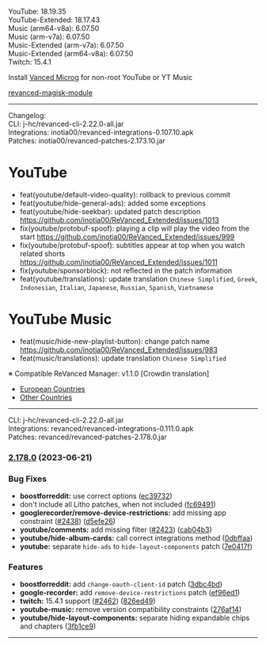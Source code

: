 YouTube: 18.19.35  
YouTube-Extended: 18.17.43  
Music (arm64-v8a): 6.07.50  
Music (arm-v7a): 6.07.50  
Music-Extended (arm-v7a): 6.07.50  
Music-Extended (arm64-v8a): 6.07.50  
Twitch: 15.4.1  

Install [Vanced Microg](https://github.com/TeamVanced/VancedMicroG/releases) for non-root YouTube or YT Music  

[revanced-magisk-module](https://github.com/j-hc/revanced-magisk-module)  

---
Changelog:  
CLI: j-hc/revanced-cli-2.22.0-all.jar  
Integrations: inotia00/revanced-integrations-0.107.10.apk  
Patches: inotia00/revanced-patches-2.173.10.jar  

YouTube
==
- feat(youtube/default-video-quality): rollback to previous commit
- feat(youtube/hide-general-ads): added some exceptions
- feat(youtube/hide-seekbar): updated patch description https://github.com/inotia00/ReVanced_Extended/issues/1013
- fix(youtube/protobuf-spoof): playing a clip will play the video from the start https://github.com/inotia00/ReVanced_Extended/issues/999
- fix(youtube/protobuf-spoof): subtitles appear at top when you watch related shorts https://github.com/inotia00/ReVanced_Extended/issues/1011
- fix(youtube/sponsorblock): not reflected in the patch information
- feat(youtube/translations): update translation
`Chinese Simplified`, `Greek`, `Indonesian`, `Italian`, `Japanese`, `Russian`, `Spanish`, `Vietnamese`


YouTube Music
==
- feat(music/hide-new-playlist-button): change patch name https://github.com/inotia00/ReVanced_Extended/issues/983
- feat(music/translations): update translation
`Chinese Simplified`


※ Compatible ReVanced Manager: v1.1.0
[Crowdin translation]
- [European Countries](https://crowdin.com/project/revancedextendedeu)
- [Other Countries](https://crowdin.com/project/revancedextended)
---
CLI: j-hc/revanced-cli-2.22.0-all.jar  
Integrations: revanced/revanced-integrations-0.111.0.apk  
Patches: revanced/revanced-patches-2.178.0.jar  

### [2.178.0](https://github.com/revanced/revanced-patches/compare/v2.177.0...v2.178.0) (2023-06-21)
### Bug Fixes
* **boostforreddit:** use correct options ([ec39732](https://github.com/revanced/revanced-patches/commit/ec39732a05f7c4c3360b8ba42fe50fd60952e6ac))
* don't include all Litho patches, when not included ([fc69491](https://github.com/revanced/revanced-patches/commit/fc69491dfe4b119d46dd3da27b556e55fe0cecfb))
* **googlerecorder/remove-device-restrictions:** add missing app constraint ([#2438](https://github.com/revanced/revanced-patches/issues/2438)) ([d5efe26](https://github.com/revanced/revanced-patches/commit/d5efe26f8959cde75dd3865ec3c2df4b05210e4a))
* **youtube/comments:** add missing filter ([#2423](https://github.com/revanced/revanced-patches/issues/2423)) ([cab04b3](https://github.com/revanced/revanced-patches/commit/cab04b3a56cfc5bf00b7c6fcf6f86ab75aa5d4fd))
* **youtube/hide-album-cards:** call correct integrations method ([0dbffaa](https://github.com/revanced/revanced-patches/commit/0dbffaae7d6dcb7050a9ea6e3c771839bcfdfbe1))
* **youtube:** separate `hide-ads` to `hide-layout-components` patch ([7e0417f](https://github.com/revanced/revanced-patches/commit/7e0417f6728fa7b79a9d8cbcfd3ccba484a5567d))
### Features
* **boostforreddit:** add `change-oauth-client-id` patch ([3dbc4bd](https://github.com/revanced/revanced-patches/commit/3dbc4bd49df1656893ef69c68550a2deb6a92cb7))
* **google-recorder:** add `remove-device-restrictions` patch ([ef96ed1](https://github.com/revanced/revanced-patches/commit/ef96ed124e12091dde34124eabd8be9f2bb9280c))
* **twitch:** 15.4.1 support ([#2462](https://github.com/revanced/revanced-patches/issues/2462)) ([826ed49](https://github.com/revanced/revanced-patches/commit/826ed49c7ca5a00e383b743f88f75dbfc00adb43))
* **youtube-music:** remove version compatibility constraints ([276af14](https://github.com/revanced/revanced-patches/commit/276af1415a4d354c62fe6259b6559bca1fa84f08))
* **youtube/hide-layout-components:** separate hiding expandable chips and chapters ([3fb1ce9](https://github.com/revanced/revanced-patches/commit/3fb1ce9f9af150b784e42aaf5b419bb123c08375))

---  

